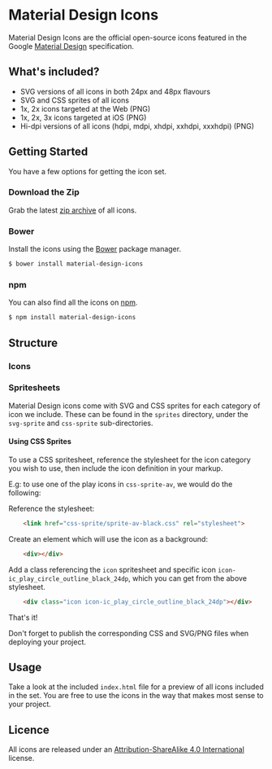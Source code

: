 # Material Design Icons

Material Design Icons are the official open-source icons featured in the Google [Material Design](http://www.google.com/design/spec) specification. 

## What's included?

* SVG versions of all icons in both 24px and 48px flavours
* SVG and CSS sprites of all icons
* 1x, 2x icons targeted at the Web (PNG)
* 1x, 2x, 3x icons targeted at iOS (PNG)
* Hi-dpi versions of all icons (hdpi, mdpi, xhdpi, xxhdpi, xxxhdpi) (PNG)


## Getting Started

You have a few options for getting the icon set.

### Download the Zip

Grab the latest [zip archive](https://github.com/google/material-design-icons/archive/master.zip) of all icons. 

### Bower

Install the icons using the [Bower](http://bower.io) package manager.

```sh
$ bower install material-design-icons
```

### npm

You can also find all the icons on [npm](http://npmjs.org).

```sh
$ npm install material-design-icons
```

## Structure

### Icons

### Spritesheets

Material Design icons come with SVG and CSS sprites for each category of icon we include. These can be found in the `sprites` directory, under the `svg-sprite` and `css-sprite` sub-directories.

#### Using CSS Sprites

To use a CSS spritesheet, reference the stylesheet for the icon category you wish to use, then include the icon definition in your markup. 

E.g: to use one of the play icons in `css-sprite-av`, we would do the following:

Reference the stylesheet:

```html
	<link href="css-sprite/sprite-av-black.css" rel="stylesheet">
```

Create an element which will use the icon as a background:

```html
	<div></div>
```

Add a class referencing the `icon` spritesheet and specific icon `icon-ic_play_circle_outline_black_24dp`, which you can get from the above stylesheet.

```html
	<div class="icon icon-ic_play_circle_outline_black_24dp"></div>
```

That's it!

Don't forget to publish the corresponding CSS and SVG/PNG files when deploying your project.

## Usage

Take a look at the included `index.html` file for a preview of all icons included in the set. You are free to use the icons in the way that makes most sense to your project.

## Licence

All icons are released under an [Attribution-ShareAlike 4.0 International](http://creativecommons.org/licenses/by-sa/4.0/) license. 
